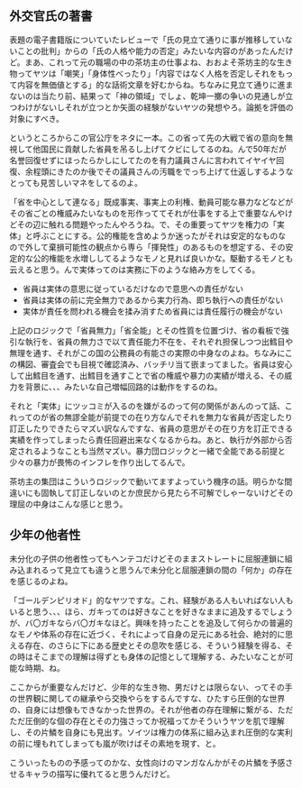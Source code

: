 ﻿## 外交官氏の著書

表題の電子書籍版についていたレビューで「氏の見立て通りに事が推移していないことの批判」からの「氏の人格や能力の否定」みたいな内容のがあったんだけど。まあ、これって元の職場の中の茶坊主の仕事よね、おおよそ茶坊主的な生き物ってヤツは「嘲笑」「身体性べったり」「内容ではなく人格を否定しそれをもって内容を無価値とする」的な話術文章を好むからね。ちなみに見立て通りに進まないのは当たり前、結果って「神の領域」でしょ、乾坤一擲の争いの見通しが立つわけがないしそれが立つとか矢面の経験がないヤツの発想やろ。論拠を評価の対象にすべき。

というところからこの官公庁をネタに一本。この省って先の大戦で省の意向を無視して他国民に貢献した省員を吊るし上げてクビにしてるのね。んで50年だが名誉回復せずにほったらかしにしてたのを有力議員さんに言われてイヤイヤ回復、余程頭にきたのか後でその議員さんの汚職をでっち上げて仕返しするようなとっても見苦しいマネをしてるのよ。

「省を中心として連なる」既成事実、事実上の利権、動員可能な暴力などなどがその省ごとの権威みたいなものを形作っててそれが仕事をする上で重要なんやけどその辺に触れる問題やったんやろうね。で、その重要ってヤツを権力の「実体」と呼ぶことにする。公的権能を含めようか迷ったがそれは安定的なものなので外して棄損可能性の観点から専ら「揮発性」のあるものを想定する、その安定的な公的権能を水増ししてるようなモノと見れば良いかな。駆動するモノとも云えると思う。んで実体ってのは実務に下のような絡み方をしてくる。

- 省員は実体の意思に従っているだけなので意思への責任がない
- 省員は実体の前に完全無力であるから実力行為、即ち執行への責任がない
- 実体が責任を問われる機会を揉み消すため省員には責任履行の機会がない

上記のロジックで「省員無力」「省全能」とその性質を位置づけ、省の看板で強引な執行を、省員の無力さで以て責任能力不在を、それぞれ担保しつつ出鱈目や無理を通す、それがこの国の公務員の有能さの実際の中身なのよね。ちなみにこの構図、審査会でも目視で確認済み、バッチリ当て嵌まってました。省員は安心して出鱈目を通す、出鱈目を通すことで省の権威や暴力の実績が増える、その威力を背景に、、、みたいな自己増幅回路的は動作をするのね。

それと「実体」にツッコミが入るのを嫌がるのって何の関係があんのって話、これってのが省の無謬全能が前提での在り方なんでそれを無力な省員が否定したり訂正したりできたらマズい訳なんですな、省員の意思がその在り方を訂正できる実績を作ってしまったら責任回避出来なくなるからね。あと、執行が外部から否定されるようなことも当然マズい。暴力団ロジックと一緒で全能である前提と少々の暴力が畏怖のインフレを作り出してるんで。

茶坊主の集団はこういうロジックで動いてますよっていう機序の話。明らかな間違いにも固執して訂正しないのとか庶民から見たら不可解でしゃーないけどその理屈の中身はこんな感じと思う。


## 少年の他者性

未分化の子供の他者性ってもヘンテコだけどそのままストレートに屈服連鎖に組み込まれるって見立ても違うと思うんで未分化と屈服連鎖の間の「何か」の存在を感じるのよね。

「ゴールデンピリオド」的なヤツですな。これ、経験がある人もいればない人もいると思う、、、ほら、ガキってのは好きなことを好きなままに追及するでしょうが、バ〇ガキならバ〇ガキなほど。興味を持ったことを追及して何らかの普遍的なモノや体系の存在に近づく、それによって自身の足元にある社会、絶対的に思える存在、のさらに下にある歴史とその息吹を感じる、そういう経験を得る、その時はそこまでの理解は得ずとも身体の記憶として理解する、みたいなことが可能な時期、ね。

ここからが重要なんだけど、少年的な生き物、男だけとは限らない、ってその手の世界観に関しての継承やら交換やらをするんですな、ひたすら圧倒的な世界の、自身には想像もできなかった世界の。それが他者の存在理解に繋がる、ただただ圧倒的な個の存在とその力強さってか祝福ってかそういうヤツを肌で理解し、その片鱗を自身にも見出す。ソイツは権力の体系に組み込まれ圧倒的な実利の前に埋もれてしまっても嵐が吹けばその素地を現す、と。

こういったものの予感ってのかな、女性向けのマンガなんかがその片鱗を予感させるキャラの描写に優れてると思うんだけど。

